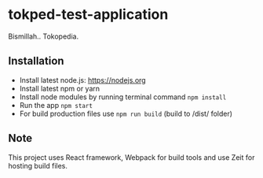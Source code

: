 # tokped-test-application
Bismillah.. Tokopedia.


## Installation

* Install latest node.js: https://nodejs.org​
* Install latest npm or yarn​
* Install node modules by running terminal command `npm install`
* Run the app `npm start`
* For build production files use `npm run build` (build to /dist/ folder)


## Note

This project uses React framework, Webpack for build tools and use Zeit for hosting build files.